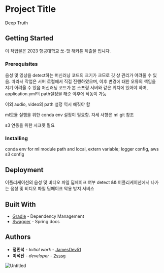 # Project Title

Deep Truth

## Getting Started

이 작업물은 2023 항공대학교 쏘-핫 해커톤 제출물 입니다. 

### Prerequisites

음성 및 영상을 detect하는 머신러닝 코드의 크기가 크므로 깃 상 관리가 어려울 수 있음.
따라서 작업은 서버 로컬에서 직접 진행하였으며, 이후 변경에 대한 오류의 책임을 지기 어려울 수 있음
머신러닝 코드가 본 스프링 서버와 같은 위치에 있어야 하며, 
application.yml의 path설정을 해준 이후에 작동이 가능

이외 audio, video의 path 설정 역시 해줘야 함

ml모듈 실행을 위한 conda env 설정이 필요함. 자세 사항은 ml git 참조

s3 연동을 위한 시크릿 필요

### Installing
conda env for ml module
path and local, extern variable;
logger config, aws s3 config

## Deployment

어플리케이션의 음성 및 비디오 파일 딥페이크 여부 detect 
&&
어플리케이션에서 나가는 음성 및 비디오 파일 딥페이크 악용 방지 서비스

## Built With


* [Gradle](https://gradle.org/) - Dependency Management
* [Swagger](https://swagger.io/) - Spring docs


## Authors

* **정민석** - *Initial work* - [JamesDev51](https://github.com/JamesDev51)
* **이석잔** - *developer* - [2sssg](https://github.com/2sssg)


![Untitled](https://s3-us-west-2.amazonaws.com/secure.notion-static.com/f038d8c1-0b94-41a9-9e2f-21c145f9b6c6/Untitled.png)

